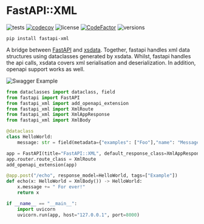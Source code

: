 # FastAPI::XML

![tests](https://github.com/cercide/fastapi-xml/actions/workflows/tests.yml/badge.svg)
[![codecov](https://codecov.io/gh/cercide/fastapi-xml/branch/master/graph/badge.svg)](https://app.codecov.io/gh/cercide/fastapi-xml)
![license](https://img.shields.io/github/license/cercide/fastapi-xml)
[![CodeFactor](https://www.codefactor.io/repository/github/cercide/fastapi-xml/badge)](https://www.codefactor.io/repository/github/cercide/fastapi-xml)
![versions](https://img.shields.io/pypi/pyversions/fastapi-xml.svg)

`pip install fastapi-xml`


A bridge between [FastAPI](https://github.com/tiangolo/fastapi) and [xsdata](https://github.com/tefra/xsdata). Together,
fastapi handles xml data structures using dataclasses generated by xsdata. Whilst, fastapi handles the api calls, xsdata
covers xml serialisation and deserialization. In addition, openapi support works as well.

![Swagger Example](https://github.com/cercide/fastapi-xml/raw/master/.github/rsc/example.png)

```python
from dataclasses import dataclass, field
from fastapi import FastAPI
from fastapi_xml import add_openapi_extension
from fastapi_xml import XmlRoute
from fastapi_xml import XmlAppResponse
from fastapi_xml import XmlBody

@dataclass
class HelloWorld:
    message: str = field(metadata={"examples": ["Foo"],"name": "Message", "type": "Element"})

app = FastAPI(title="FastAPI::XML", default_response_class=XmlAppResponse)
app.router.route_class = XmlRoute
add_openapi_extension(app)

@app.post("/echo", response_model=HelloWorld, tags=["Example"])
def echo(x: HelloWorld = XmlBody()) -> HelloWorld:
    x.message += " For ever!"
    return x

if __name__ == "__main__":
    import uvicorn
    uvicorn.run(app, host="127.0.0.1", port=8000)
```
